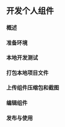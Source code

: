 <!-- START doctoc generated TOC please keep comment here to allow auto update -->
<!-- DON'T EDIT THIS SECTION, INSTEAD RE-RUN doctoc TO UPDATE -->
## 开发个人组件

<!-- 
[^-^]:
    注释的写法
[comment]: <> ( 注释的写法 )
[//]: <> ( 注释的写法 )

[//]: <> (
    "有道生成Markdown目录方法：[toc]
    全局安装doctoc插件:
    npm i doctoc -g //install 简写 i
    假如你的markdown文件在work/demo.md文件下，
    只需要cd work 切换到当前文件目录下，执行
    doctoc demo.md文件，即可在文档中自动生成目录。") -->


#### 概述
#### 准备环境
#### 本地开发测试
#### 打包本地项目文件
#### 上传组件压缩包和截图
#### 编辑组件
#### 发布与使用






